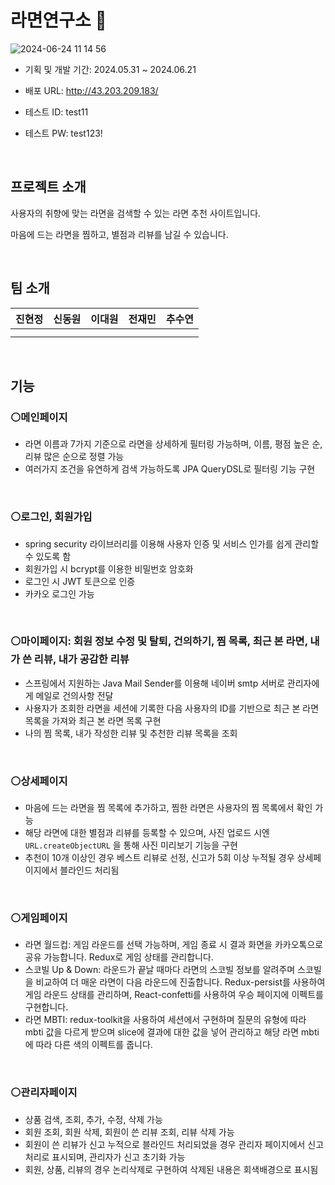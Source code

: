 # 라면연구소 🍜

![2024-06-24 11 14 56](https://github.com/RamyunLab/ramyunlab-be/assets/57437315/eff5a778-a744-47a4-8009-16a12d2f95a3)

- 기획 및 개발 기간: 2024.05.31 ~ 2024.06.21

- 배포 URL: http://43.203.209.183/

- 테스트 ID: test11

- 테스트 PW: test123!

<br />


## 프로젝트 소개

사용자의 취향에 맞는 라면을 검색할 수 있는 라면 추천 사이트입니다.

마음에 드는 라면을 찜하고, 별점과 리뷰를 남길 수 있습니다.

<br />


## 팀 소개

| 진현정 | 신동원 | 이대원 | 전재민 | 추수연 |
|--------|---|---|---|---|
|        |   |   |   |   |
|        |   |   |   |   |

<br />


## 기능
### ⚪메인페이지

- 라면 이름과 7가지 기준으로 라면을 상세하게 필터링 가능하며, 이름, 평점 높은 순, 리뷰 많은 순으로 정렬 가능
- 여러가지 조건을 유연하게 검색 가능하도록 JPA QueryDSL로 필터링 기능 구현
<br />

### ⚪로그인, 회원가입

- spring security 라이브러리를 이용해 사용자 인증 및 서비스 인가를 쉽게 관리할 수 있도록 함
- 회원가입 시 bcrypt를 이용한 비밀번호 암호화
- 로그인 시 JWT 토큰으로 인증
- 카카오 로그인 가능
<br />

### ⚪마이페이지: 회원 정보 수정 및 탈퇴, 건의하기, 찜 목록, 최근 본 라면, 내가 쓴 리뷰, 내가 공감한 리뷰

- 스프링에서 지원하는 Java Mail Sender를 이용해 네이버 smtp 서버로 관리자에게 메일로 건의사항 전달
- 사용자가 조회한 라면을 세션에 기록한 다음 사용자의 ID를 기반으로 최근 본 라면 목록을 가져와 최근 본 라면 목록 구현
- 나의 찜 목록, 내가 작성한 리뷰 및 추천한 리뷰 목록을 조회
<br />

### ⚪상세페이지

- 마음에 드는 라면을 찜 목록에 추가하고, 찜한 라면은 사용자의 찜 목록에서 확인 가능
- 해당 라면에 대한 별점과 리뷰를 등록할 수 있으며, 사진 업로드 시엔 `URL.createObjectURL` 을 통해 사진 미리보기 기능을 구현
- 추천이 10개 이상인 경우 베스트 리뷰로 선정, 신고가 5회 이상 누적될 경우 상세페이지에서 블라인드 처리됨
<br />

### ⚪게임페이지

- 라면 월드컵: 게임 라운드를 선택 가능하며, 게임 종료 시 결과 화면을 카카오톡으로 공유 가능합니다. Redux로 게임 상태를 관리합니다.
- 스코빌 Up & Down: 라운드가 끝날 때마다 라면의 스코빌 정보를 알려주며 스코빌을 비교하여 더 매운 라면이 다음 라운드에 진출합니다. Redux-persist를 사용하여 게임 라운드 상태를 관리하며, React-confetti를 사용하여 우승 페이지에 이펙트를 구현합니다.
- 라면 MBTI: redux-toolkit을 사용하여 세션에서 구현하며 질문의 유형에 따라 mbti 값을 다르게 받으며 slice에 결과에 대한 값을 넣어 관리하고 해당 라면 mbti에 따라 다른 색의 이펙트를 줍니다.
<br />

### ⚪관리자페이지

- 상품 검색, 조회, 추가, 수정, 삭제 가능
- 회원 조회, 회원 삭제, 회원이 쓴 리뷰 조회, 리뷰 삭제 가능
- 회원이 쓴 리뷰가 신고 누적으로 블라인드 처리되었을 경우 관리자 페이지에서 신고 처리로 표시되며, 관리자가 신고 초기화 가능
- 회원, 상품, 리뷰의 경우 논리삭제로 구현하여 삭제된 내용은 회색배경으로 표시됨

  

